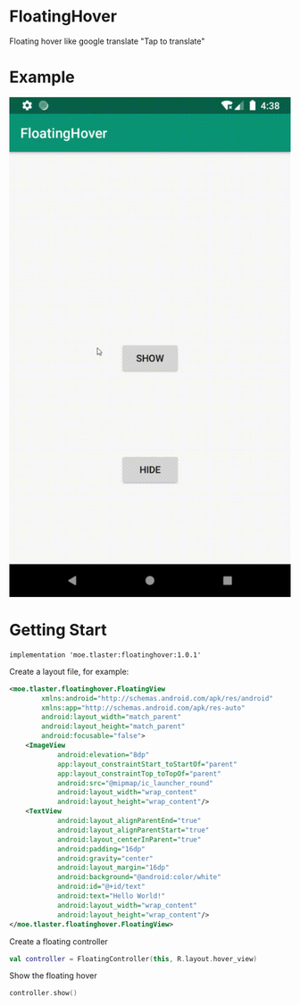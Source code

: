 # FloatingHover
Floating hover like google translate "Tap to translate"

# Example

![showcase](sampleimg.gif)

# Getting Start
```
implementation 'moe.tlaster:floatinghover:1.0.1'
```

Create a layout file, for example:
``` xml
<moe.tlaster.floatinghover.FloatingView
        xmlns:android="http://schemas.android.com/apk/res/android"
        xmlns:app="http://schemas.android.com/apk/res-auto"
        android:layout_width="match_parent"
        android:layout_height="match_parent"
        android:focusable="false">
    <ImageView
            android:elevation="8dp"
            app:layout_constraintStart_toStartOf="parent"
            app:layout_constraintTop_toTopOf="parent"
            android:src="@mipmap/ic_launcher_round"
            android:layout_width="wrap_content"
            android:layout_height="wrap_content"/>
    <TextView
            android:layout_alignParentEnd="true"
            android:layout_alignParentStart="true"
            android:layout_centerInParent="true"
            android:padding="16dp"
            android:gravity="center"
            android:layout_margin="16dp"
            android:background="@android:color/white"
            android:id="@+id/text"
            android:text="Hello World!"
            android:layout_width="wrap_content"
            android:layout_height="wrap_content"/>
</moe.tlaster.floatinghover.FloatingView>
```

Create a floating controller
``` kotlin
val controller = FloatingController(this, R.layout.hover_view)
```

Show the floating hover
``` kotlin
controller.show()
```
